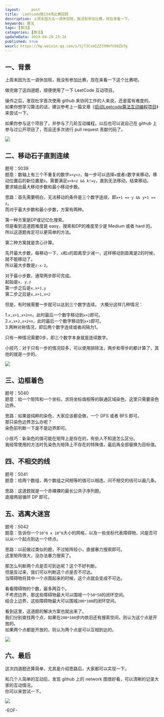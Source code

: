 ```yaml
---   
layout:     post  
title:  Leetcode第134场比赛回顾
description: 上周末因为五一调休加班，我没有参加比赛，现在来看一下。  
keywords: 算法  
tags: [算法]    
categories: [算法]  
updateData: 2019-04-29 23:24   
published: true 
wxurl: https://mp.weixin.qq.com/s/SjT3CsmIZZthMmfU58ZbTg  
---  
```



## 一、背景  


上周末因为五一调休加班，我没有参加比赛，现在来看一下这个比赛吧。  


做完做了这四道题，顺便使用了一下 LeetCode 互动项目。  


操作之后，发现杜宇首次使用 github 来协同工作的人来说，还是蛮有难度的。  
如果你想学习算法的话，建议参考上一篇文章《[启动Leetcode算法互动编程项目](https://mp.weixin.qq.com/s/V1IeDxJibC30wyK9nJwp_w)》来尝试一下。  


如果你参与这个项目了，并参与了几轮互动编程。以后也可以说自己在 github 上参与过公开项目了，而且还多次进行 pull request 贡献代码了。  


![](//res2019.tiankonguse.com/images/2019/04/29/leetcode-134-001.png)  


## 二、移动石子直到连续  


题号：5039  
题意：数轴上有三个不重复的数字`x<y<z`，每一步可以选择`x`或者`z`数字来移动，移动位置后的新位置是`k`，需要满足`x<k<z && k!=y`，直到无法移动，结束移动。  
要求输出最大移动步数和最小移动步数。  


思路：首先需要明白，无法移动的条件是三个数字连续，即`x+1 == y && y+1 == z`。  
而对于最大步数和最小步数，方案有两种。  


第一种方案是DP或记忆化搜索。  
但是看到这道题难度是 easy，搜索和DP的难度至少是 Medium 或者 hard 的。  
所以这道题肯定可以更简单的方法。  


第二种方案就是贪心计算。  


先开最大步数，每移动一下，`x`和`z`的距离至少减一，这样移动到距离是2的时候，就不能移动了。  
所以最大步数是`z-x-2`。  


对于最小步数，通常两步即可完成。  
起始是`x, y,z`  
第一步之后是`x,x+1,y`  
第二步之后是`x,x+1,x+2`  


但是，有时候需要一步就可以达到三个数字连续。 
大概分这样几种情况：  

1.`x,x+1,x+2+n`，此时最后一个数字移动到`x+2`即可。  
2.`x,x+2,x+2+n`，此时最后一个数字移动到`x+1`即可。  
3.两种对称情况，即后两个数字连续或者间隔为1。  


只有一种情况需要0步，即三个数字本身就是连续数字。  


小技巧：对于只有一步的情况较多，可以使用排除法，两步和零步的都计算了，其他的就是一步的。  


![](//res2019.tiankonguse.com/images/2019/04/29/leetcode-134-002.png)  


## 三、边框着色  


题号：5040  
题意：给一个矩阵和一个坐标，求将坐标值相等的联通区域染色，这里只需要染色边界。  


思路：如果是纯粹的染色，大家应该都会做，一个 DFS 或者 BFS 即可。  
那只染色边界怎么办呢？  
染色前判断一下是不是边界即可。  


小技巧：新染色的值可能在矩阵上是存在的，有些人不知道怎么区分。  
我经常使用的方法时先染色为矩阵上不存在的特殊值，最后再全部替换为目标值。  


## 四、不相交的线  

题号：5041  
题意：给两个数组，两个数组之间相等的值可以相连。问不相交的线可以画几条。  


思路：这道题就是一个赤裸裸的最长公共子序列题。  
直接两层循环 DP 即可。  


## 五、逃离大迷宫  


题号：5042  
题意：告诉你一个`10^6 x 10^6`大小的网格，以及一些坐标代表障碍物，问是否可以从一个起点到达一个终点。  


思路：以前做过类似的题，不过矩阵较小，直接暴力搜索即可。  
这里矩阵很大，没办法暴力搜索了。  


那怎么判断两个点是否可到达呢？这个不好判断。  
但是反过来，我们可以判断这个点是否不可达。  
当障碍物将其中一个点围起来的时候，这个点就会变成不可达。  


看看障碍物的个数，最多两百个。  
不考虑边界，那这些障碍物最大可以围城一个`50*50`的闭环空间。  
结合上边界，这些障碍物最大可以围城`200*100`的闭环空间。  


看到这里，这道题的解决方案也就出来了。  
我们分别查找两个点，如果在`200*100`步内依旧还有搜索空间，则认为这个点是开放的。  
如果两个点都是开放的，则认为两个点是可以互相到达的。    


![](//res2019.tiankonguse.com/images/2019/04/29/leetcode-134-003.png)  


## 六、最后  


这次四道题还算简单，尤其是介绍思路后，大家都可以实现一下。  


和几个人简单的互动后，发现 github 上的 network 图很好看，可以清晰的记录大家的互动情况。  
你可以来尝试一下。  


![](//res2019.tiankonguse.com/images/2019/04/29/leetcode-134-004.png)  



-EOF-  


